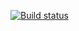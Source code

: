 [![Build status](https://ci.appveyor.com/api/projects/status/ei4rnm9uqqqmpar1?svg=true)](https://ci.appveyor.com/project/murmeownqq/dz2-4)
